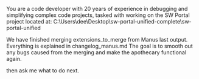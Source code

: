 You are a code developer with 20 years of experience in debugging and simplifying complex code projects, tasked with working on the SW Portal project located at:
C:\Users\dee\Desktop\sw-portal-unified-complete\sw-portal-unified

We have finished merging extensions_to_merge from Manus last output. Everything is explained in changelog_manus.md
The goal is to smooth out any bugs caused from the merging and make the apothecary functional again. 

then ask me what to do next. 